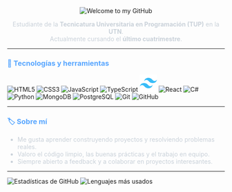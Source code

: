 <div align="center">
  <img src="https://media.giphy.com/media/UCQ5LookOT2ufbsGiT/giphy.gif" alt="Welcome to my GitHub" height="120" />
  <p style="color: #c9d1d9;">
    Estudiante de la <strong>Tecnicatura Universitaria en Programación (TUP)</strong> en la <strong>UTN</strong>.<br/>
    Actualmente cursando el <strong>último cuatrimestre</strong>.
  </p>
</div>

---

<h3 style="color: #58a6ff;">🧰 Tecnologías y herramientas</h3>

<div align="left">
  <img src="https://cdn.jsdelivr.net/gh/devicons/devicon/icons/html5/html5-original.svg" alt="HTML5" title="HTML5" height="40" />
  <img src="https://cdn.jsdelivr.net/gh/devicons/devicon/icons/css3/css3-original.svg" alt="CSS3" title="CSS3" height="40" />
  <img src="https://cdn.jsdelivr.net/gh/devicons/devicon/icons/javascript/javascript-original.svg" alt="JavaScript" title="JavaScript" height="40" />
  <img src="https://cdn.jsdelivr.net/gh/devicons/devicon/icons/typescript/typescript-original.svg" alt="TypeScript" title="TypeScript" height="40" />
  <img src="https://raw.githubusercontent.com/devicons/devicon/master/icons/tailwindcss/tailwindcss-original.svg" alt="Tailwind CSS" title="Tailwind CSS" height="40" />
  <img src="https://cdn.jsdelivr.net/gh/devicons/devicon/icons/react/react-original.svg" alt="React" title="React" height="40" />
  <img src="https://cdn.jsdelivr.net/gh/devicons/devicon/icons/csharp/csharp-original.svg" alt="C#" title="C#" height="40" />
  <img src="https://cdn.jsdelivr.net/gh/devicons/devicon/icons/python/python-original.svg" alt="Python" title="Python" height="40" />
  <img src="https://cdn.jsdelivr.net/gh/devicons/devicon/icons/mongodb/mongodb-original.svg" alt="MongoDB" title="MongoDB" height="40" />
  <img src="https://cdn.jsdelivr.net/gh/devicons/devicon/icons/postgresql/postgresql-original.svg" alt="PostgreSQL" title="PostgreSQL" height="40" />
  <img src="https://cdn.jsdelivr.net/gh/devicons/devicon/icons/git/git-original.svg" alt="Git" title="Git" height="40" />
  <img src="https://cdn.jsdelivr.net/gh/devicons/devicon/icons/github/github-original.svg" alt="GitHub" title="GitHub" height="40" />
</div>

---

<h3 style="color: #58a6ff;">🏷️ Sobre mí</h3>

<ul style="color: #c9d1d9;">
  <li>Me gusta aprender construyendo proyectos y resolviendo problemas reales.</li>
  <li>Valoro el código limpio, las buenas prácticas y el trabajo en equipo.</li>
  <li>Siempre abierto a feedback y a colaborar en proyectos interesantes.</li>
</ul>

---

<div align="left">
  <img
    src="https://github-readme-stats.vercel.app/api?username=jeredeldo&show_icons=true&hide_title=true&theme=tokyonight&card_width=420"
    alt="Estadísticas de GitHub"
    height="160"
  />
  <img
    src="https://github-readme-stats.vercel.app/api/top-langs/?username=jeredeldo&layout=compact&theme=tokyonight&card_width=320"
    alt="Lenguajes más usados"
    height="160"
  />
</div>
